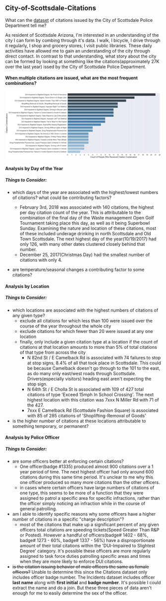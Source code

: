 ## City-of-Scottsdale-Citations
What can the [dataset](http://data.scottsdaleaz.gov/dataset/police-citations) of citations issued by the City of Scottsdale Police Department tell me?

As resident of Scottsdale Arizona, I'm interested in an understanding of the city I can form by combing through it's data.  I walk, I bicycle, I drive through it regularly, I shop and grocery stores, I visit public libraries.  These daily activities have allowed me to gain an understanding of the city through direct contact.  In contrast to that understanding, what story about the city can be formed by looking at something like the citations(approximately 27K over the last year) issed by the City of Scottsdale Police Department.

#### When multiple citations are issued, what are the most frequent combinations?
![](https://github.com/mrkjhsn/City-of-Scottsdale-Citations/blob/master/visualizations/Multiple%20Citation%20Combinations.png)

#### Analysis by Day of the Year


##### Things to Consider:
+ which days of the year are associated with the highest/lowest numbers of citations? what could be contributing factors?
	+ February 3rd, 2018 was associated with 140 citations, the highest per day citation count of the year.  This is attributable to the combination of the final day of the Waste management Open Golf Tournament taking place this day, as well as it being Superbowl Sunday.  Examining the nature and location of these citations, most of these included underage drinking in north Scottsdale and Old Town Scottsdale.  The next highest day of the year(10/19/2017) had only 126, with many other dates clustered closely behind that number.
	+ December 25, 2017(Christmas Day) had the smallest number of citations with only 4.

+ are temperature/seasonal changes a contributing factor to some citations?


#### Analysis by Location

##### Things to Consider:
+ which locations are associated with the highest numbers of citations of any given type?
    + exclude all citations for which less than 100 were issued over the course of the year throughout the whole city
	+ exclude citations for which fewer than 20 were issued at any one location
	+ finally, only include a given citation type at a location if the count of citations at that location amounts to more than 5% of total citations of that type from across the city
        +  N 82nd St / E Camelback Rd is associated with 74 failures to stop at stop signs, 8.4% of all that took place in Scottsdale.  This could be because Camelback doesn't go through to the 101 to the east, as do many only east/west roads through Scottsdale.  Drivers(especially visitors) heading east aren't expecting the stop sign.
        + N 64th St / E Cholla St is associated with 109 of 427 total citations of type 'Exceed 15mph In School Crossing'.  The next highest location with this citation was 7xxx N Miller Rd with 71 of the 427.
        + 7xxx E Camelback Rd (Scottsdale Fashion Square) is associated with 85 of 285 citations of 'Shoplifting-Removal of Goods'
+ is the higher number of citations at these locations attributable to something temporary, or permanent?


#### Analysis by Police Officer

##### Things to Consider:
+ are some officers better at enforcing certain citations?
    + One officer(badge #1335) produced almost 900 citations over a 1 year period of time.  The next highest officer had only around 600 citations during this same time period.  It's unclear to me why this one officer produced so many more citations than the other officers.
    + in cases where certain officers have large numbers of citations of one type, this seems to be more of a function that they were assigned to patrol a specific area for specific infractions, rather than the officer simply noticing an infraction while in the course of general patrolling.
+ am I able to identify specific reasons why some officers have a higher number of citations in a specific "charge description"?
    - most of the citations that make up a significant percent of any given officers total citations are speeding tickets(Speed Greater Than R&P or Posted).  However a handful of officers(badge# 1402 - 68%, badge# 1273 - 60%, badge# 1337 - 56%) have a disproportionate amount of their total citations within the 'DUI-Impaired to Slightest Degree' category.  It's possible these officers are more regularly assigned to task force duties patrolling specific areas and times when they are more likely to enforce DUI citations.
+ ~~is the citation issuing behavior of male officers the same as female officers?~~  Unable to determine this since the Citations dataset only includes officer badge number.  The Incidents dataset includes officer __last name__ along with __first initial__ and __badge number__.  It's possible I could extract the name and do a join.  But these three pieces of data aren't enough for me to easily determine the sex of the officer.
